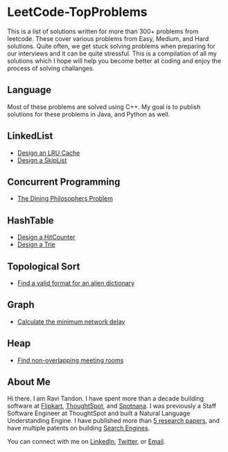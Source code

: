 # LeetCode-TopProblems

This is a list of solutions written for more than 300+ problems from leetcode. These cover various problems from Easy, Medium, and Hard solutions. Quite often, we get stuck solving problems when preparing for our interviews and it can be quite stressful. This is a compilation of all my solutions which I hope will help you become better at coding and enjoy the process of solving challanges.

## Language
Most of these problems are solved using C++. My goal is to publish solutions for these problems in Java, and Python as well.

## LinkedList
- [Design an LRU Cache](https://github.com/ravifreek63/LeetCode-TopProblems/blob/main/LinkedList/LRUCache.cpp)
- [Design a SkipList](https://github.com/ravifreek63/LeetCode-TopProblems/blob/main/LinkedList/SkipList.cpp)

## Concurrent Programming
- [The Dining Philosophers Problem](https://github.com/ravifreek63/LeetCode-TopProblems/blob/main/Concurrency/DiningPhilosophers.cpp)

## HashTable
- [Design a HitCounter](https://github.com/ravifreek63/LeetCode-TopProblems/blob/main/HashTable/HitCounter.cpp)
- [Design a Trie](https://github.com/ravifreek63/LeetCode-TopProblems/blob/main/HashTable/Trie.cpp)

## Topological Sort
- [Find a valid format for an alien dictionary](https://github.com/ravifreek63/LeetCode-TopProblems/blob/main/HashTable/Trie.cpp)

## Graph
- [Calculate the minimum network delay](https://github.com/ravifreek63/LeetCode-TopProblems/blob/main/Graph/NetworkDelay.cpp)

## Heap
- [Find non-overlapping meeting rooms](https://github.com/ravifreek63/LeetCode-TopProblems/blob/main/Heap/MeetingRooms.cpp)

## About Me
Hi there. I am Ravi Tandon. I have spent more than a decade building software at [Flipkart](http://flipkart.com/), [ThoughtSpot](https://www.thoughtspot.com/), and [Spotnana](https://www.spotnana.com/). I was previously a Staff Software Engineer at ThoughtSpot and built a Natural Language Understanding Engine. I have published more than [5 research papers](https://scholar.google.com/citations?user=A5jKYW0AAAAJ&hl=en), and have multiple patents on building [Search Engines](https://patents.justia.com/inventor/ravi-tandon).

You can connect with me on [LinkedIn](https://www.linkedin.com/in/ravi-tandon-b6534049/), [Twitter](https://twitter.com/ravi_tandon), or [Email](mailto:ravitandon2@gmail.com).